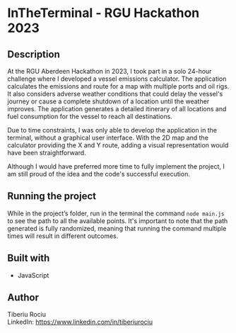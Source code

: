 # InTheTerminal - RGU Hackathon 2023

## Description

At the RGU Aberdeen Hackathon in 2023, I took part in a solo 24-hour challenge where I developed a vessel emissions calculator. The application calculates the emissions and route for a map with multiple ports and oil rigs. It also considers adverse weather conditions that could delay the vessel's journey or cause a complete shutdown of a location until the weather improves. The application generates a detailed itinerary of all locations and fuel consumption for the vessel to reach all destinations.

Due to time constraints, I was only able to develop the application in the terminal, without a graphical user interface. With the 2D map and the calculator providing the X and Y route, adding a visual representation would have been straightforward.

Although I would have preferred more time to fully implement the project, I am still proud of the idea and the code's successful execution.

## Running the project

While in the project’s folder, run in the terminal the command ``node main.js`` to see the path to all the available points. It's important to note that the path generated is fully randomized, meaning that running the command multiple times will result in different outcomes.

## Built with

- JavaScript

## Author
Tiberiu Rociu<br>
LinkedIn: https://www.linkedin.com/in/tiberiurociu
